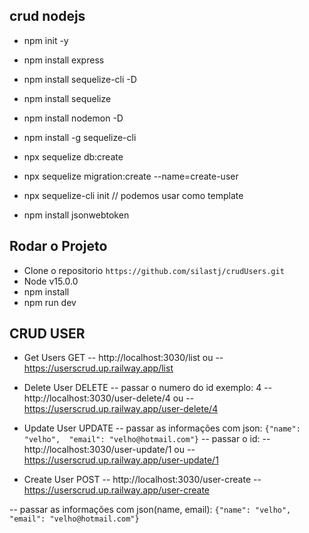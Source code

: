 ## crud nodejs
- npm init -y
- npm install express 
- npm install sequelize-cli -D
- npm install sequelize 
- npm install nodemon -D
- npm install -g sequelize-cli
- npx sequelize db:create
- npx sequelize migration:create --name=create-user
- npx sequelize-cli init // podemos usar como template

- npm install jsonwebtoken

## Rodar o Projeto
- Clone o repositorio  `https://github.com/silastj/crudUsers.git`
- Node v15.0.0
- npm install
- npm run dev


## CRUD USER

- Get Users GET
-- http://localhost:3030/list ou 
-- https://userscrud.up.railway.app/list

- Delete User  DELETE
-- passar o numero do id exemplo: 4
-- http://localhost:3030/user-delete/4 ou
-- https://userscrud.up.railway.app/user-delete/4

- Update User UPDATE
-- passar as informações com json:
`{"name": "velho",  "email": "velho@hotmail.com"}`
-- passar o id:
-- http://localhost:3030/user-update/1 ou 
-- https://userscrud.up.railway.app/user-update/1

- Create User POST
-- http://localhost:3030/user-create 
-- https://userscrud.up.railway.app/user-create 

-- passar as informações com json(name, email):
`{"name": "velho",  "email": "velho@hotmail.com"}`






